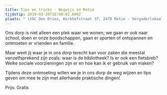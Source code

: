 ```yaml
---
title: Tips en tricks - Wegwijs in Retie
tijdstip: 2019-03-28T18:00:02.604Z
plaats: " \tGC Den Dries, Kerkhofstraat 37, 2470 Retie - Vergaderlokaal"
---
```

Ons dorp is niet alleen een plek waar we wonen; we gaan er ook naar school, doen er onze boodschappen, gaan er sporten of ontspannen en ontmoeten er vrienden en familie.

Maar weet jij waar je in ons dorp terecht kan voor zaken die meestal vanzelfsprekend zijn zoals: waar is de bibliotheek? Is er ook een fietsbieb? Welke sociale voorzieningen zijn er en hoe kan ik er gebruik van maken?

Tijdens deze ontmoeting willen we je in ons dorp de weg wijzen en tips geven om mee te zijn met allerhande praktische dingen!

Prijs: Gratis
